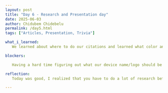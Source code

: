 ```yaml
---
layout: post
title: "Day 6 - Research and Presentation day"
date: 2025-06-03
author: Chidubem Chidebelu
permalink: /day5.html
tags: ["Articles, Presentation, Trivia"]

what_i_learned: 
   We learned about where to do our citations and learned what color an airplane's black box is. We also learnt about our project and read multiple articles related to our project. We learned about new AI used in the research already used and the effects of it in the enviroment 

blockers: 

   Having a hard time figuring out what our device name/logo should be

reflection: 
   Today was good, I realized that you have to do a lot of research before even doing anything technical, which can be tedious but very important, maybe even more or just as important than the technical aspect.

---
```

   
